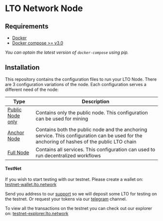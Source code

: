 # LTO Network Node


## Requirements

- [Docker](https://www.docker.com/)
- [Docker compose >= v3.0](https://docs.docker.com/compose/)

_You can optain the latest version of `docker-compose` using pip._


## Installation

This repository contains the configuration files to run your LTO Node. There are 3 configuration variations of the node.
Each configuration serves a different need of the node:

|Type                               |Description|
|-----------------------------------|-----------|
|[Public Node only](public-node)    | Contains only the public node. This configuration can be used for mining |
|[Anchor Node](anchor-node)         | Contains both the public node and the anchoring service. This configuration can be used for the anchoring of hashes of the public LTO chain |
|[Full Node](full-node)             | Contains all services. This configuration can used to run decentralized workflows |

 #### TestNet
 
 If you wish to start testing with our testnet. Please create a wallet on: [testnet-wallet.lto.network](https://testnet-wallet.lto.network)
 
 Send you address to our [support](mailto:support@legalthings.io) so we will deposit some LTO for testing on the testnet. Or request your tokens via our [telegram](https://t.me/joinchat/AJWQTUDKtDlsuGHVFb40eQ) channel.
 
 To view all the transactions on the testnet you can check out our explorer on: [testnet-explorer.lto.network](https://testnet-explorer.lto.network)